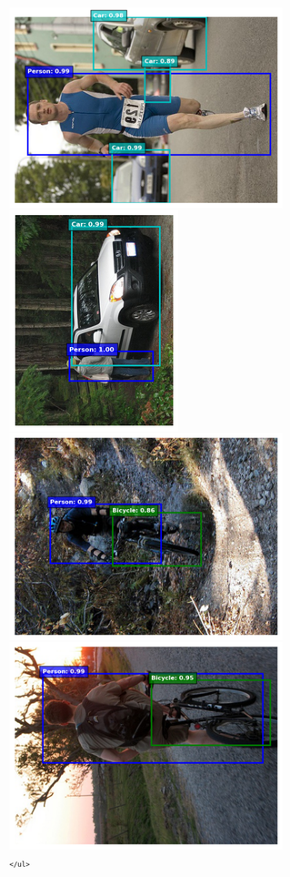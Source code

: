 <!DOCTYPE html>
<html lang="en">
<head>
    <meta charset="UTF-8">
    <meta name="viewport" content="width=device-width, initial-scale=1.0">
    <title>Object Detection Results </title>
</head>
<body>
    <ul>
        <br>
        <img src="./Results/result_1.png" alt="Image Captioning Result 1">
        <img src="./Results/result_2.png" alt="Image Captioning Result 2">
        <img src="./Results/result_3.png" alt="Image Captioning Result 3">
        <img src="./Results/result_4.png" alt="Image Captioning Result 4">

    </ul>
</body>
</html>
